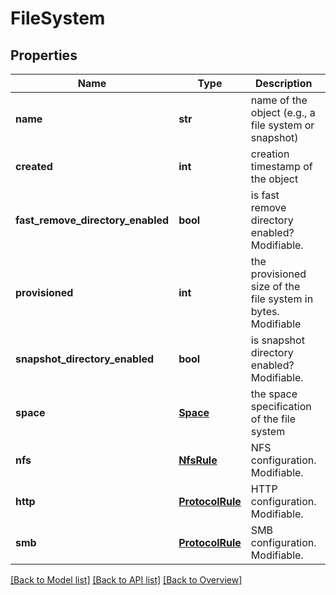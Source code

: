 # FileSystem

## Properties
Name | Type | Description | Notes
------------ | ------------- | ------------- | -------------
**name** | **str** | name of the object (e.g., a file system or snapshot) | [optional] 
**created** | **int** | creation timestamp of the object | [optional] 
**fast_remove_directory_enabled** | **bool** | is fast remove directory enabled? Modifiable. | [optional] [default to False]
**provisioned** | **int** | the provisioned size of the file system in bytes. Modifiable | [optional] [default to 0]
**snapshot_directory_enabled** | **bool** | is snapshot directory enabled? Modifiable. | [optional] [default to False]
**space** | [**Space**](Space.md) | the space specification of the file system | [optional] 
**nfs** | [**NfsRule**](NfsRule.md) | NFS configuration. Modifiable. | [optional] 
**http** | [**ProtocolRule**](ProtocolRule.md) | HTTP configuration. Modifiable. | [optional] 
**smb** | [**ProtocolRule**](ProtocolRule.md) | SMB configuration. Modifiable. | [optional] 

[[Back to Model list]](index.md#documentation-for-models) [[Back to API list]](index.md#endpoint-properties) [[Back to Overview]](index.md)


